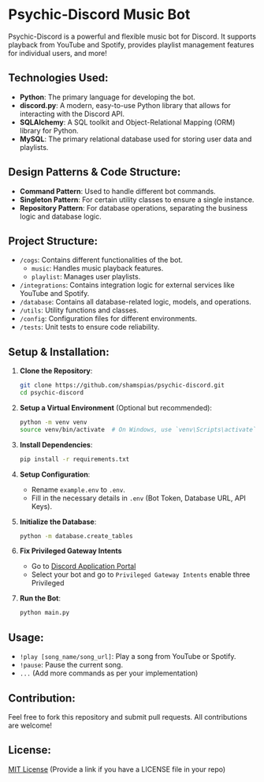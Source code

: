 # Psychic-Discord Music Bot

Psychic-Discord is a powerful and flexible music bot for Discord. It supports playback from YouTube and Spotify,
provides playlist management features for individual users, and more!

## Technologies Used:

- **Python**: The primary language for developing the bot.
- **discord.py**: A modern, easy-to-use Python library that allows for interacting with the Discord API.
- **SQLAlchemy**: A SQL toolkit and Object-Relational Mapping (ORM) library for Python.
- **MySQL**: The primary relational database used for storing user data and playlists.

## Design Patterns & Code Structure:

- **Command Pattern**: Used to handle different bot commands.
- **Singleton Pattern**: For certain utility classes to ensure a single instance.
- **Repository Pattern**: For database operations, separating the business logic and database logic.

## Project Structure:

- `/cogs`: Contains different functionalities of the bot.
    - `music`: Handles music playback features.
    - `playlist`: Manages user playlists.
- `/integrations`: Contains integration logic for external services like YouTube and Spotify.
- `/database`: Contains all database-related logic, models, and operations.
- `/utils`: Utility functions and classes.
- `/config`: Configuration files for different environments.
- `/tests`: Unit tests to ensure code reliability.

## Setup & Installation:

1. **Clone the Repository**:
    ```bash
    git clone https://github.com/shamspias/psychic-discord.git
    cd psychic-discord
    ```

2. **Setup a Virtual Environment** (Optional but recommended):
    ```bash
    python -m venv venv
    source venv/bin/activate  # On Windows, use `venv\Scripts\activate`
    ```

3. **Install Dependencies**:
    ```bash
    pip install -r requirements.txt
    ```

4. **Setup Configuration**:
    - Rename `example.env` to `.env`.
    - Fill in the necessary details in `.env` (Bot Token, Database URL, API Keys).

5. **Initialize the Database**:
    ```bash
    python -m database.create_tables
    ```
6. **Fix Privileged Gateway Intents**
    - Go to [Discord Application Portal](https://discord.com/developers/applications/)
    - Select your bot and go to `Privileged Gateway Intents` enable three Privileged

7. **Run the Bot**:
    ```bash
    python main.py
    ```

## Usage:

- `!play [song_name/song_url]`: Play a song from YouTube or Spotify.
- `!pause`: Pause the current song.
- `...` (Add more commands as per your implementation)

## Contribution:

Feel free to fork this repository and submit pull requests. All contributions are welcome!

## License:

[MIT License](LICENSE) (Provide a link if you have a LICENSE file in your repo)

